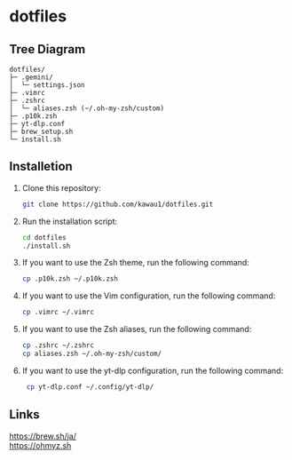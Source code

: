 # dotfiles

## Tree Diagram

```
dotfiles/
├─ .gemini/
│  └─ settings.json
├─ .vimrc
├─ .zshrc
│  └─ aliases.zsh (~/.oh-my-zsh/custom)
├─ .p10k.zsh
├─ yt-dlp.conf
├─ brew_setup.sh
└─ install.sh
```

## Installetion

1. Clone this repository:

   ```bash
   git clone https://github.com/kawau1/dotfiles.git
   ```

2. Run the installation script:

   ```bash
   cd dotfiles
   ./install.sh
   ```

3. If you want to use the Zsh theme, run the following command:

   ```bash
   cp .p10k.zsh ~/.p10k.zsh
   ```

4. If you want to use the Vim configuration, run the following command:

   ```bash
   cp .vimrc ~/.vimrc
   ```

5. If you want to use the Zsh aliases, run the following command:

   ```bash
   cp .zshrc ~/.zshrc
   cp aliases.zsh ~/.oh-my-zsh/custom/
    ```

6. If you want to use the yt-dlp configuration, run the following command:

   ```bash
    cp yt-dlp.conf ~/.config/yt-dlp/
    ```

## Links

<https://brew.sh/ja/><br>
<https://ohmyz.sh>
